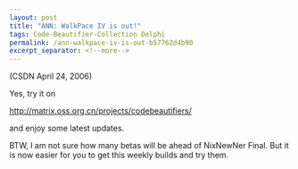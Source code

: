 ```yaml
---
layout: post
title: "ANN: WalkPace IV is out!"
tags: Code-Beautifier-Collection Delphi
permalink: /ann-walkpace-iv-is-out-b57762d4b90
excerpt_separator: <!--more-->
---
```

(CSDN April 24, 2006)

Yes, try it on

http://matrix.oss.org.cn/projects/codebeautifiers/

and enjoy some latest updates.
<!--more-->

BTW, I am not sure how many betas will be ahead of NixNewNer Final. But it is now easier for you to get this weekly builds and try them.
